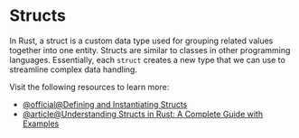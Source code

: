 # Structs

In Rust, a struct is a custom data type used for grouping related values together into one entity. Structs are similar to classes in other programming languages. Essentially, each `struct` creates a new type that we can use to streamline complex data handling.

Visit the following resources to learn more:

- [@official@Defining and Instantiating Structs](https://doc.rust-lang.org/book/ch05-01-defining-structs.html)
- [@article@Understanding Structs in Rust: A Complete Guide with Examples](https://medium.com/@er.pwndhull07/understanding-structs-in-rust-a-complete-guide-with-examples-621bf9753b88)

